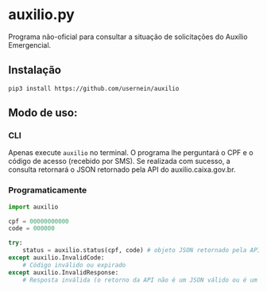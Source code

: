 # auxilio.py
Programa não-oficial para consultar a situação de solicitações do Auxílio Emergencial.

## Instalação
`pip3 install https://github.com/usernein/auxilio`

## Modo de uso:
### CLI
Apenas execute `auxilio` no terminal. O programa lhe perguntará o CPF e o código de acesso (recebido por SMS). Se realizada com sucesso, a consulta retornará o JSON retornado pela API do auxilio.caixa.gov.br.

### Programaticamente
```python
import auxilio

cpf = 00000000000
code = 000000

try:
    status = auxilio.status(cpf, code) # objeto JSON retornado pela API (em forma de dicionário Python)
except auxilio.InvalidCode:
    # Código inválido ou expirado
except auxilio.InvalidResponse:
    # Resposta inválida (o retorno da API não é um JSON válido ou é um objeto vazio)
```